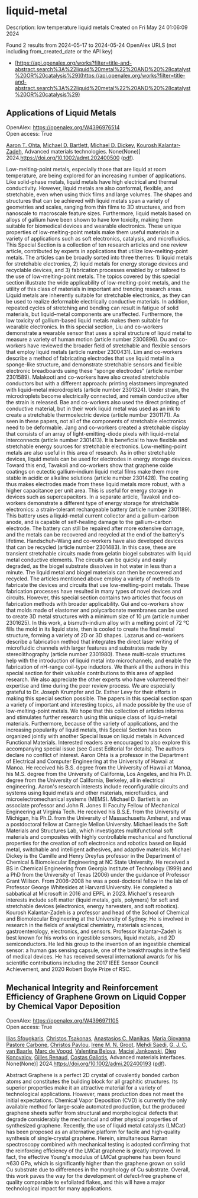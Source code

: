# liquid-metal
Description: low temperature liquid metals
Created on Fri May 24 01:06:09 2024

Found 2 results from 2024-05-17 to 2024-05-24
OpenAlex URLS (not including from_created_date or the API key)
- [https://api.openalex.org/works?filter=title-and-abstract.search%3A%22liquid%20metal%22%20AND%20%28catalyst%20OR%20catalysis%29](https://api.openalex.org/works?filter=title-and-abstract.search%3A%22liquid%20metal%22%20AND%20%28catalyst%20OR%20catalysis%29)

## Applications of Liquid Metals   

OpenAlex: https://openalex.org/W4396976514    
Open access: True
    
[Aaron T. Ohta](https://openalex.org/A5068511935), [Michael D. Bartlett](https://openalex.org/A5088452440), [Michael D. Dickey](https://openalex.org/A5083975325), [Kourosh Kalantar‐Zadeh](https://openalex.org/A5067220816), Advanced materials technologies. None(None)] 2024.https://doi.org/10.1002/admt.202400500 ([pdf](https://onlinelibrary.wiley.com/doi/pdfdirect/10.1002/admt.202400500)).
    
Low-melting-point metals, especially those that are liquid at room temperature, are being explored for an increasing number of applications. Like solid-phase metals, liquid metals have high electrical and thermal conductivity. However, liquid metals are also conformal, flexible, and stretchable, even when using thick films and large volumes. The shapes and structures that can be achieved with liquid metals span a variety of geometries and scales, ranging from thin films to 3D structures, and from nanoscale to macroscale feature sizes. Furthermore, liquid metals based on alloys of gallium have been shown to have low toxicity, making them suitable for biomedical devices and wearable electronics. These unique properties of low-melting-point metals make them useful materials in a variety of applications such as soft electronics, catalysis, and microfluidics. This Special Section is a collection of ten research articles and one review article, contributed by experts in applications that utilize low-melting-point metals. The articles can be broadly sorted into three themes: 1) liquid metals for stretchable electronics, 2) liquid metals for energy storage devices and recyclable devices, and 3) fabrication processes enabled by or tailored to the use of low-melting-point metals. The topics covered by this special section illustrate the wide applicability of low-melting-point metals, and the utility of this class of materials in important and trending research areas. Liquid metals are inherently suitable for stretchable electronics, as they can be used to realize deformable electrically conductive materials. In addition, repeated cycles of stretching and bending can result in fatigue of solid materials, but liquid–metal components are unaffected. Furthermore, the low toxicity of gallium-based liquid metals makes them suitable for wearable electronics. In this special section, Liu and co-workers demonstrate a wearable sensor that uses a spiral structure of liquid metal to measure a variety of human motion (article number 2300896). Du and co-workers have reviewed the broader field of stretchable and flexible sensors that employ liquid metals (article number 2300431). Lim and co-workers describe a method of fabricating electrodes that use liquid metal in a sponge-like structure, and demonstrate stretchable sensors and flexible electronic breadboards using these "sponge electrodes" (article number 2301589). Malakooti and co-workers have also created stretchable conductors but with a different approach: printing elastomers impregnated with liquid–metal microdroplets (article number 2301324). Under strain, the microdroplets become electrically connected, and remain conductive after the strain is released. Bae and co-workers also used the direct printing of conductive material, but in their work liquid metal was used as an ink to create a stretchable thermoelectric device (article number 2301171). As seen in these papers, not all of the components of stretchable electronics need to be deformable. Jang and co-workers created a stretchable display that consists of an array of light-emitting-diode pixels with liquid–metal interconnects (article number 2301413). It is beneficial to have flexible and stretchable energy sources for stretchable electronics. Low-melting-point metals are also useful in this area of research. As in other stretchable devices, liquid metals can be used for electrodes in energy storage devices. Toward this end, Tavakoli and co-workers show that graphene oxide coatings on eutectic gallium–indium liquid metal films make them more stable in acidic or alkaline solutions (article number 2301428). The coating thus makes electrodes made from these liquid metals more robust, with a higher capacitance per unit area. This is useful for energy storage in devices such as supercapacitors. In a separate article, Tavakoli and co-workers demonstrate a different type of energy storage for stretchable electronics: a strain-tolerant rechargeable battery (article number 2301189). This battery uses a liquid–metal current collector and a gallium-carbon anode, and is capable of self-healing damage to the gallium-carbon electrode. The battery can still be repaired after more extensive damage, and the metals can be recovered and recycled at the end of the battery's lifetime. Handschuh–Wang and co-workers have also developed devices that can be recycled (article number 2301483). In this case, these are transient stretchable circuits made from gelatin biogel substrates with liquid metal conductive elements. The circuits can be quickly and easily degraded, as the biogel substrate dissolves in hot water in less than a minute. The liquid metal and biogel materials can then be recovered and recycled. The articles mentioned above employ a variety of methods to fabricate the devices and circuits that use low-melting-point metals. These fabrication processes have resulted in many types of novel devices and circuits. However, this special section contains two articles that focus on fabrication methods with broader applicability. Gui and co-workers show that molds made of elastomer and polycarbonate membranes can be used to create 3D metal structures with a minimum size of 10 µm (article number 2301625). In this work, a bismuth-indium alloy with a melting point of 72 °C fills the mold in its liquid state, then is cooled to create the final metal structure, forming a variety of 2D or 3D shapes. Lazarus and co-workers describe a fabrication method that integrates the direct laser writing of microfluidic channels with larger features and substrates made by stereolithography (article number 2301980). These multi-scale structures help with the introduction of liquid metal into microchannels, and enable the fabrication of nH-range coil-type inductors. We thank all the authors in this special section for their valuable contributions to this area of applied research. We also appreciate the other experts who have volunteered their expertise and time during the peer review process. We are especially grateful to Dr. Joseph Krumpfer and Dr. Esther Levy for their efforts in making this special section possible. The papers in this special section span a variety of important and interesting topics, all made possible by the use of low-melting-point metals. We hope that this collection of articles informs and stimulates further research using this unique class of liquid–metal materials. Furthermore, because of the variety of applications, and the increasing popularity of liquid metals, this Special Section has been organized jointly with another Special Issue on liquid metals in Advanced Functional Materials. Interested readers are encouraged to also explore this accompanying special issue (see Guest Editorial for details). The authors declare no conflict of interest. Aaron Ohta is a professor in the Department of Electrical and Computer Engineering at the University of Hawaii at Manoa. He received his B.S. degree from the University of Hawaii at Manoa, his M.S. degree from the University of California, Los Angeles, and his Ph.D. degree from the University of California, Berkeley, all in electrical engineering. Aaron's research interests include reconfigurable circuits and systems using liquid metals and other materials, microfluidics, and microelectromechanical systems (MEMS). Michael D. Bartlett is an associate professor and John R. Jones III Faculty Fellow of Mechanical Engineering at Virginia Tech. He received his B.S.E. from the University of Michigan, his Ph.D. from the University of Massachusetts Amherst, and was a postdoctoral fellow at Carnegie Mellon University. Michael leads the Soft Materials and Structures Lab, which investigates multifunctional soft materials and composites with highly controllable mechanical and functional properties for the creation of soft electronics and robotics based on liquid metal, switchable and intelligent adhesives, and adaptive materials. Michael Dickey is the Camille and Henry Dreyfus professor in the Department of Chemical & Biomolecular Engineering at NC State University. He received a BS in Chemical Engineering from Georgia Institute of Technology (1999) and a PhD from the University of Texas (2006) under the guidance of Professor Grant Willson. From 2006–2008 he was a post-doctoral fellow in the lab of Professor George Whitesides at Harvard University. He completed a sabbatical at Microsoft in 2016 and EPFL in 2023. Michael's research interests include soft matter (liquid metals, gels, polymers) for soft and stretchable devices (electronics, energy harvesters, and soft robotics). Kourosh Kalantar-Zadeh is a professor and head of the School of Chemical and Biomolecular Engineering at the University of Sydney. He is involved in research in the fields of analytical chemistry, materials sciences, gastroenterology, electronics, and sensors. Professor Kalantar–Zadeh is best known for his works on ingestible sensors, liquid metals, and 2D semiconductors. He led his group to the invention of an ingestible chemical sensor: a human gas sensing capsule, one of the breakthroughs in the field of medical devices. He has received several international awards for his scientific contributions including the 2017 IEEE Sensor Council Achievement, and 2020 Robert Boyle Prize of RSC.    

    

## Mechanical Integrity and Reinforcement Efficiency of Graphene Grown on Liquid Copper by Chemical Vapor Deposition   

OpenAlex: https://openalex.org/W4396971105    
Open access: True
    
[Ilias Sfougkaris](https://openalex.org/A5098666161), [Christos Tsakonas](https://openalex.org/A5033794109), [Anastasios C. Manikas](https://openalex.org/A5088137297), [Maria Giovanna Pastore Carbone](https://openalex.org/A5003726953), [Christos Pavlou](https://openalex.org/A5017765214), [Irene M. N. Groot](https://openalex.org/A5021296109), [Mehdi Saedi](https://openalex.org/A5069837152), [G. J. C. van Baarle](https://openalex.org/A5010544351), [Marc de Voogd](https://openalex.org/A5039878670), [Valentina Belova](https://openalex.org/A5006929737), [Maciej Jankowski](https://openalex.org/A5049417640), [Oleg Konovalov](https://openalex.org/A5079450836), [Gilles Renaud](https://openalex.org/A5077055219), [Costas Galiotis](https://openalex.org/A5071814045), Advanced materials interfaces. None(None)] 2024.https://doi.org/10.1002/admi.202400193 ([pdf](https://onlinelibrary.wiley.com/doi/pdfdirect/10.1002/admi.202400193)).
    
Abstract Graphene is a perfect 2D crystal of covalently bonded carbon atoms and constitutes the building block for all graphitic structures. Its superior properties make it an attractive material for a variety of technological applications. However, mass production does not meet the initial expectations. Chemical Vapor Deposition (CVD) is currently the only available method for large‐scale automated production, but the produced graphene sheets suffer from structural and morphological defects that degrade considerably the mechanical and other physical properties of synthesized graphene. Recently, the use of liquid metal catalysts (LMCat) has been proposed as an alternative platform for facile and high‐quality synthesis of single‐crystal graphene. Herein, simultaneous Raman spectroscopy combined with mechanical testing is adopted confirming that the reinforcing efficiency of the LMCat graphene is greatly improved. In fact, the effective Young's modulus of LMCat graphene has been found ≈630 GPa, which is significantly higher than the graphene grown on solid Cu substrate due to differences in the morphology of Cu substrate. Overall, this work paves the way for the development of defect‐free graphene of quality comparable to exfoliated flakes, and this will have a major technological impact for many applications.    

    

